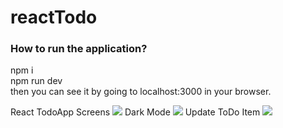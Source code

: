 # reactTodo
<h3>How to run the application?</h3>
<p>npm i<br>
npm run dev<br>
then you can see it by going to localhost:3000 in your browser.
</p>
React TodoApp Screens
<img src="https://github.com/umitarpat/reactTodo/assets/16782622/e2419e77-8e63-4d7b-8e14-58c67e18e5a5">
Dark Mode
<img src="https://github.com/umitarpat/reactTodo/assets/16782622/50484a6f-8b07-448b-a590-3c47a3c62c89">
Update ToDo Item
<img src="https://github.com/umitarpat/reactTodo/assets/16782622/05521dbe-bbbc-4a53-b8e4-91fba497f0c8">
